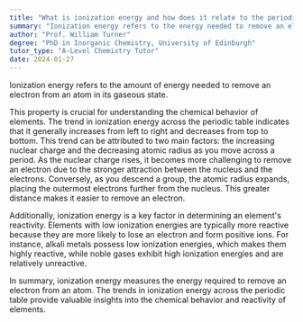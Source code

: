 ```yaml
---
title: "What is ionization energy and how does it relate to the periodic table?"
summary: "Ionization energy refers to the energy needed to remove an electron from a gaseous atom, playing a crucial role in understanding chemical reactivity and bonding."
author: "Prof. William Turner"
degree: "PhD in Inorganic Chemistry, University of Edinburgh"
tutor_type: "A-Level Chemistry Tutor"
date: 2024-01-27
---
```


Ionization energy refers to the amount of energy needed to remove an electron from an atom in its gaseous state.

This property is crucial for understanding the chemical behavior of elements. The trend in ionization energy across the periodic table indicates that it generally increases from left to right and decreases from top to bottom. This trend can be attributed to two main factors: the increasing nuclear charge and the decreasing atomic radius as you move across a period. As the nuclear charge rises, it becomes more challenging to remove an electron due to the stronger attraction between the nucleus and the electrons. Conversely, as you descend a group, the atomic radius expands, placing the outermost electrons further from the nucleus. This greater distance makes it easier to remove an electron.

Additionally, ionization energy is a key factor in determining an element's reactivity. Elements with low ionization energies are typically more reactive because they are more likely to lose an electron and form positive ions. For instance, alkali metals possess low ionization energies, which makes them highly reactive, while noble gases exhibit high ionization energies and are relatively unreactive.

In summary, ionization energy measures the energy required to remove an electron from an atom. The trends in ionization energy across the periodic table provide valuable insights into the chemical behavior and reactivity of elements.
    